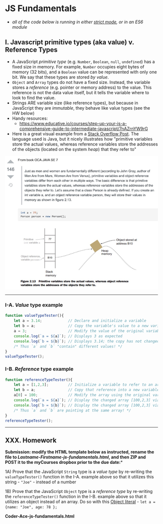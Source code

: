 # JS Fundamentals

- *all of the code below is running in either [strict mode](https://developer.mozilla.org/en-US/docs/Web/JavaScript/Reference/Strict_mode), or in an ES6 module*

## I. Javascript primitive types (aka value) v. Reference Types

- A JavaScript *primitive type* (e.g. `Number`, `Boolean`, `null`, `undefined`) has a fixed size in memory. For example, `Number` occupies eight bytes of memory (32 bits), and a `Boolean` value can be represented with only one bit. We say that these types are stored *by value*.
- `Object` and `Array` types do not have a fixed size. Instead, the variable stores a *reference* (e.g. pointer or memory address) to the value. This reference is not the data value itself, but it tells the variable where to look to find the value.
- Strings ARE variable size (like reference types), but because in JavaScript they are *immutable*, they behave like value types (see the HW below)
- Handy resources:
  - https://www.educative.io/courses/step-up-your-js-a-comprehensive-guide-to-intermediate-javascript/7nAZrnYW9rG
- Here is a great visual example from a [Stack Overflow Post](https://stackoverflow.com/questions/8790809/whats-the-difference-between-primitive-and-reference-types). The language used is Java, but it nicely illustrates how "primitive variables store the actual values, whereas reference variables store the addresses of the objects (located on the system *heap*) that they refer to"

![Screenshot](./_images/js-fundamentals-1.jpg)

<hr>

### I-A. *Value* type example

```js
function valueTypeTester(){
	let a = 3.14;            // Declare and initialize a variable
	let b = a;               // Copy the variable's value to a new variable
	a = 3;                   // Modify the value of the original variable
	console.log(`a = ${a}`); // Displays 3 as expected
	console.log(`b = ${b}`); // Displays 3.14; the copy has not changed
	/* Thus `a` and `b` "contain" different values! */
}
valueTypeTester();
```

### I-B. *Reference* type example

```js
function referenceTypeTester(){
	let a = [1,2,3];         // Initialize a variable to refer to an array
	let b = a;               // Copy that reference into a new variable
	a[0] = 100;              // Modify the array using the original variable's reference
	console.log(`a = ${a}`); // Display the changed array [100,2,3] via the original variable
	console.log(`b = ${b}`); // Display the changed array [100,2,3] via the new variable
	/* Thus `a` and `b` are pointing at the same array! */
}
referenceTypeTester();
```

<hr>

## XXX. Homework

**Submission: modify the HTML template below as instructed, rename the file to *Lastname-Firstname-js-fundamentals.html*, and then ZIP and POST it to the myCourses dropbox prior to the due date:***

1A) Prove that the JavaScript `String` type is a *value type* by re-writing the `valueTypeTester()` function in the I-A. example above so that it utilizes this string - `"Joe"` - instead of a number 

1B) Prove that the JavaScript `Object` type is a *reference type* by re-writing the `referenceTypeTester()` function in the I-B. example above so that it utilizes an object instead of an array. Do so with this [Object literal](https://developer.mozilla.org/en-US/docs/Web/JavaScript/Reference/Operators/Object_initializer) - `let a = {name: "Joe", age: 78 };` 



**Coder-Ace-js-fundamentals.html**

```html

```




